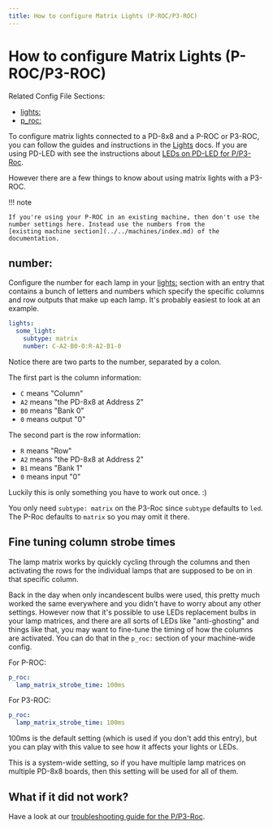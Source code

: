 ```yaml
---
title: How to configure Matrix Lights (P-ROC/P3-ROC)
---
```


# How to configure Matrix Lights (P-ROC/P3-ROC)


Related Config File Sections:

* [lights:](../../config/lights.md)
* [p_roc:](../../config/p_roc.md)

To configure matrix lights connected to a PD-8x8 and a P-ROC or P3-ROC,
you can follow the guides and instructions in the
[Lights](../../mechs/lights/index.md) docs. If you are
using PD-LED with see the instructions about
[LEDs on PD-LED for P/P3-Roc](leds.md).

However there are a few things to know about using matrix lights with a
P3-ROC.

!!! note

    If you're using your P-ROC in an existing machine, then don't use the
    number settings here. Instead use the numbers from the
    [existing machine section](../../machines/index.md) of the documentation.

## number:

Configure the number for each lamp in your
[lights:](../../config/lights.md) section with an entry
that contains a bunch of letters and numbers which specify the specific
columns and row outputs that make up each lamp. It's probably easiest to
look at an example.

``` yaml
lights:
  some_light:
    subtype: matrix
    number: C-A2-B0-0:R-A2-B1-0
```

Notice there are two parts to the number, separated by a colon.

The first part is the column information:

* `C` means "Column"
* `A2` means "the PD-8x8 at Address 2"
* `B0` means "Bank 0"
* `0` means output "0"

The second part is the row information:

* `R` means "Row"
* `A2` means "the PD-8x8 at Address 2"
* `B1` means "Bank 1"
* `0` means input "0"

Luckily this is only something you have to work out once. :)

You only need `subtype: matrix` on the P3-Roc since `subtype` defaults
to `led`. The P-Roc defaults to `matrix` so you may omit it there.

## Fine tuning column strobe times

The lamp matrix works by quickly cycling through the columns and then
activating the rows for the individual lamps that are supposed to be on
in that specific column.

Back in the day when only incandescent bulbs were used, this pretty much
worked the same everywhere and you didn't have to worry about any other
settings. However now that it's possible to use LEDs replacement bulbs
in your lamp matrices, and there are all sorts of LEDs like
"anti-ghosting" and things like that, you may want to fine-tune the
timing of how the columns are activated. You can do that in the `p_roc:`
section of your machine-wide config.

For P-ROC:

``` yaml
p_roc:
  lamp_matrix_strobe_time: 100ms
```

For P3-ROC:

``` yaml
p_roc:
  lamp_matrix_strobe_time: 100ms
```

100ms is the default setting (which is used if you don't add this
entry), but you can play with this value to see how it affects your
lights or LEDs.

This is a system-wide setting, so if you have multiple lamp matrices on
multiple PD-8x8 boards, then this setting will be used for all of them.

## What if it did not work?

Have a look at our
[troubleshooting guide for the P/P3-Roc](../../troubleshooting/index.md).

